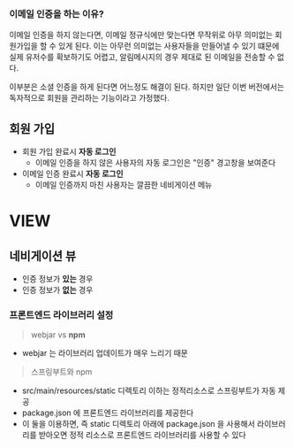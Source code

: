 ### 이메일 인증을 하는 이유?
이메일 인증을 하지 않는다면, 이메일 정규식에만 맞는다면 무작위로 아무 의미없는 회원가입을 할 수 있게 된다.
이는 아무런 의미없는 사용자들을 만들어낼 수 있기 떄문에 실제 유저수를 확보하기도 어렵고, 알림메시지의 경우 제대로 된 이메일을 전송할 수 없다.

이부분은 소셜 인증을 하게 된다면 어느정도 해결이 된다. 하지만 일단 이번 버전에서는 독자적으로 회원을 관리하는 기능이라고 가정했다.


## 회원 가입
- 회원 가입 완료시 **자동 로그인**
  - 이메일 인증을 하지 않은 사용자의 자동 로그인은 "인증" 경고창을 보여준다
- 이메일 인증 완료시 **자동 로그인**
  - 이메일 인증까지 마친 사용자는 깔끔한 네비게이션 메뉴

# VIEW
## 네비게이션 뷰
- 인증 정보가 **있는** 경우
- 인증 정보가 **없는** 경우

### 프론트엔드 라이브러리 설정
> webjar vs **npm**
- webjar 는 라이브러리 업데이트가 매우 느리기 때문

> 스프링부트와 npm
- src/main/resources/static 디렉토리 이하는 정적리소스로 스프링부트가 자동 제공
- package.json 에 프론트엔드 라이브러리를 제공한다
- 이 둘을 이용하면, 즉 static 디렉토리 아래에 package.json 을 사용해서 라이브러리를
받아오면 정적 리소스로 프론트엔드 라이브러리를 사용할 수 있다


